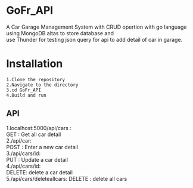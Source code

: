 # GoFr_API
A Car Garage Management System with CRUD opertion with go language using MongoDB altas to store database and  
use Thunder for testing json query for api to add detail of car in garage.
# Installation
    1.Clone the repository
    2.Navigate to the directory
    3.cd GoFr_API
    4.Build and run 

## API
1.localhost:5000/api/cars :   
      GET : Get all car detail   
2./api/car:   
      POST : Enter a new car detail   
3./api/cars/id:   
     PUT : Update a car detail  
4./api/cars/id:   
     DELETE: delete a car detail   
5./api/cars/deleteallcars:
     DELETE : delete all cars   
